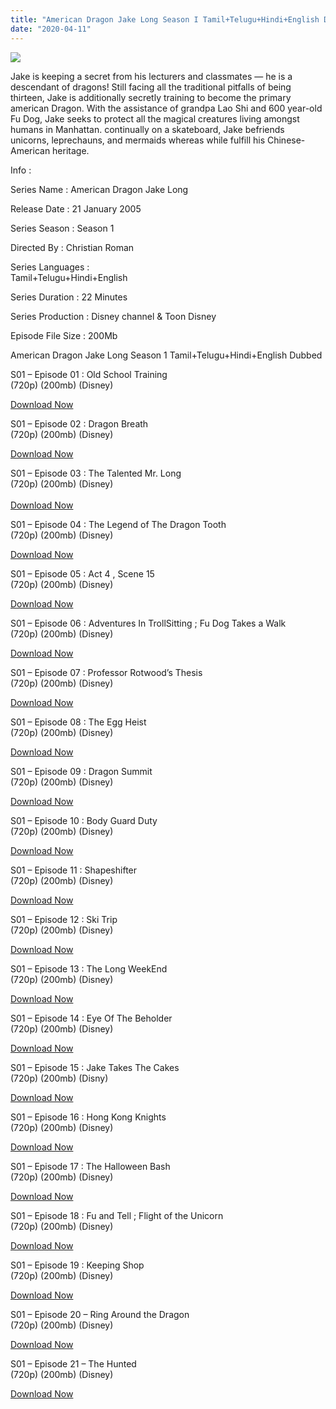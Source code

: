 ```yaml
---
title: "American Dragon Jake Long Season I Tamil+Telugu+Hindi+English Dubbed Complete Series Download"
date: "2020-04-11"
---
```


[![](https://1.bp.blogspot.com/-Mn6FRMOodLU/XpGayjUC_VI/AAAAAAAAAjo/WIFh1sIS6JgKCNgrdJ5VwKdM_-JgNtErgCK4BGAsYHg/s320/20200411_155202.jpg)](https://1.bp.blogspot.com/-Mn6FRMOodLU/XpGayjUC_VI/AAAAAAAAAjo/WIFh1sIS6JgKCNgrdJ5VwKdM_-JgNtErgCK4BGAsYHg/20200411_155202.jpg)

Jake is keeping a secret from his lecturers and classmates — he is a descendant of dragons! Still facing all the traditional pitfalls of being thirteen, Jake is additionally secretly training to become the primary american Dragon. With the assistance of grandpa Lao Shi and 600 year-old Fu Dog, Jake seeks to protect all the magical creatures living amongst humans in Manhattan. continually on a skateboard, Jake befriends unicorns, leprechauns, and mermaids whereas while fulfill his Chinese-American heritage.

Info :

Series Name : American Dragon Jake Long  
  
Release Date : 21 January 2005

Series Season : Season 1

Directed By : Christian Roman

Series Languages :  
Tamil+Telugu+Hindi+English

Series Duration : 22 Minutes

Series Production : Disney channel & Toon Disney

Episode File Size : 200Mb

American Dragon Jake Long Season 1 Tamil+Telugu+Hindi+English Dubbed

S01 – Episode 01 : Old School Training  
(720p) (200mb) (Disney)

[Download Now](https://gplinks.co/140DdW)

S01 – Episode 02 : Dragon Breath  
(720p) (200mb) (Disney)

[Download Now  
](https://gplinks.co/Wznl)

S01 – Episode 03 : The Talented Mr. Long  
(720p) (200mb) (Disney)  
   
[Download Now  
](https://gplinks.co/Q4CFRal)

S01 – Episode 04 : The Legend of The Dragon Tooth  
(720p) (200mb) (Disney)

[Download Now](https://gplinks.co/earvM0X)

S01 – Episode 05 : Act 4 , Scene 15  
(720p) (200mb) (Disney)

[Download Now](https://gplinks.co/QEx8Y)

S01 – Episode 06 : Adventures In TrollSitting ; Fu Dog Takes a Walk  
(720p) (200mb) (Disney)

[Download Now](https://gplinks.co/McZh)

S01 – Episode 07 : Professor Rotwood’s Thesis  
(720p) (200mb) (Disney)

[Download Now](https://gplinks.co/FHbSF)

S01 – Episode 08 : The Egg Heist  
(720p) (200mb) (Disney)

[Download Now](https://gplinks.co/Ys7AriH)

S01 – Episode 09 : Dragon Summit  
(720p) (200mb) (Disney)

[Download Now](https://gplinks.co/ZMrXtdd)

S01 – Episode 10 : Body Guard Duty  
(720p) (200mb) (Disney)

[Download Now  
](https://gplinks.co/sjFz0)

S01 – Episode 11 : Shapeshifter  
(720p) (200mb) (Disney)

[Download Now  
](https://gplinks.co/BTl1d)

S01 – Episode 12 : Ski Trip  
(720p) (200mb) (Disney)

[Download Now](https://gplinks.co/4fp0Vx)

S01 – Episode 13 : The Long WeekEnd  
(720p) (200mb) (Disney)

[Download Now](https://gplinks.co/8907X)

S01 – Episode 14 : Eye Of The Beholder  
(720p) (200mb) (Disney)

[Download Now](https://gplinks.co/2X1gHh)

S01 – Episode 15 : Jake Takes The Cakes  
(720p) (200mb) (Disny)

[Download Now](https://gplinks.co/dyAsyM5L)

S01 – Episode 16 : Hong Kong Knights  
(720p) (200mb) (Disney)

[Download Now  
](https://gplinks.co/CoHSiigD)

S01 – Episode 17 : The Halloween Bash  
(720p) (200mb) (Disney)

[Download Now](https://gplinks.co/iFThhPRD)

S01 – Episode 18 : Fu and Tell ; Flight of the Unicorn  
(720p) (200mb) (Disney)

[Download Now](https://gplinks.co/uyJ8o)

S01 – Episode 19 : Keeping Shop  
(720p) (200mb) (Disney)

[Download Now](https://gplinks.co/IxckAQ)

S01 – Episode 20 – Ring Around the Dragon  
(720p) (200mb) (Disney)

[Download Now](https://gplinks.co/aMT8L)

S01 – Episode 21 – The Hunted  
(720p) (200mb) (Disney)

[Download Now](https://gplinks.co/aBHV)

